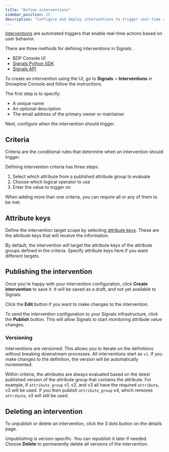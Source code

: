 ```yaml
---
title: "Define interventions"
sidebar_position: 25
description: "Configure and deploy interventions to trigger real-time actions based on user attribute changes in Snowplow Signals."
---
```


[Interventions](/docs/signals/concepts/index.md#interventions) are automated triggers that enable real-time actions based on user behavior.

There are three methods for defining interventions in Signals:
* BDP Console UI
* [Signals Python SDK](/docs/signals/define-interventions/using-python-sdk/index.md)
* [Signals API](/docs/signals/connection/index.md#signals-api)

To create an intervention using the UI, go to **Signals** > **Interventions** in Snowplow Console and follow the instructions.

The first step is to specify:
* A unique name
* An optional description
* The email address of the primary owner or maintainer

<!-- TODO image create intervention -->

Next, configure when the intervention should trigger.

## Criteria

Criteria are the conditional rules that determine when an intervention should trigger.

Defining intervention criteria has three steps:
1. Select which attribute from a published attribute group to evaluate
2. Choose which logical operator to use
3. Enter the value to trigger on

<!-- TODO image select attribute etc -->

When adding more than one criteria, you can require all or any of them to be met.

<!-- TODO image 2 criteria -->

<!-- This intervention would trigger when either TODO describe screenshot intervention. -->

## Attribute keys

Define the intervention target scope by selecting [attribute keys](/docs/signals/concepts/index.md#targeting). These are the attribute keys that will receive the information.

By default, the intervention will target the attribute keys of the attribute groups defined in the criteria. Specify attribute keys here if you want different targets.

<!-- TODO image add attribute keys -->

## Publishing the intervention

Once you're happy with your intervention configuration, click **Create intervention** to save it. It will be saved as a draft, and not yet available to Signals.

<!-- TODO image details page, not yet published -->

Click the **Edit** button if you want to make changes to the intervention.

To send the intervention configuration to your Signals infrastructure, click the **Publish** button. This will allow Signals to start monitoring attribute value changes.

<!-- TODO mention the subscription code -->

### Versioning

Interventions are versioned. This allows you to iterate on the definitions without breaking downstream processes. All interventions start as `v1`. If you make changes to the definition, the version will be automatically incremented.

Within criteria, the attributes are always evaluated based on the latest published version of the attribute group that contains the attribute. For example, if `attribute_group` v1, v2, and v3 all have the required `attribute`, v3 will be used. If you then publish `attribute_group` v4, which removes `attribute`, v3 will still be used.

## Deleting an intervention

To unpublish or delete an intervention, click the 3 dots button on the details page.

<!-- TODO image details page button -->

Unpublishing is version specific. You can republish it later if needed. Choose **Delete** to permanently delete all versions of the intervention.
